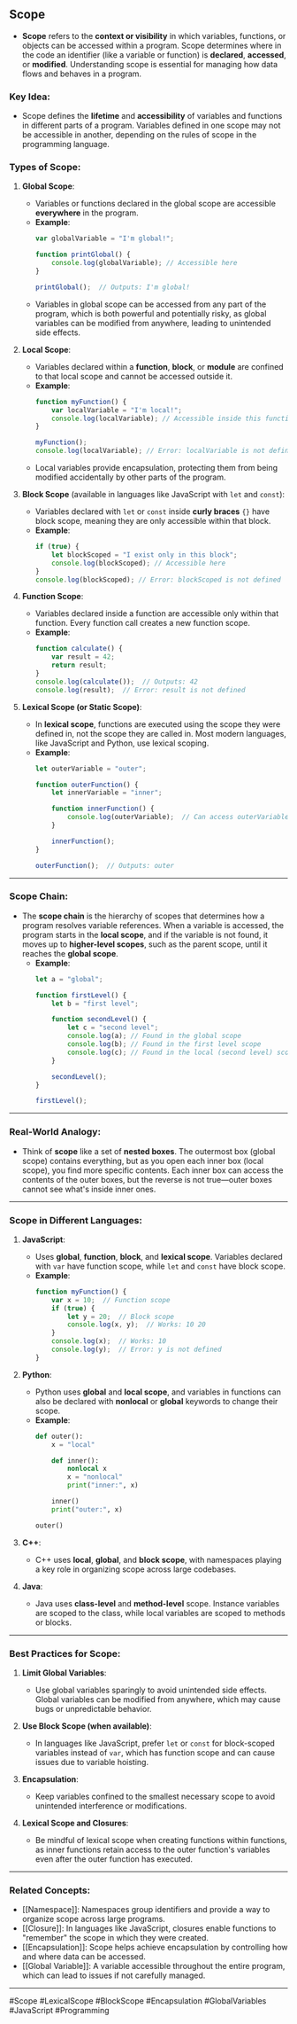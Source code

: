 ## Scope

- **Scope** refers to the **context or visibility** in which variables, functions, or objects can be accessed within a program. Scope determines where in the code an identifier (like a variable or function) is **declared**, **accessed**, or **modified**. Understanding scope is essential for managing how data flows and behaves in a program.

### Key Idea:
- Scope defines the **lifetime** and **accessibility** of variables and functions in different parts of a program. Variables defined in one scope may not be accessible in another, depending on the rules of scope in the programming language.

### Types of Scope:

1. **Global Scope**:
   - Variables or functions declared in the global scope are accessible **everywhere** in the program.
   - **Example**:
     ```javascript
     var globalVariable = "I'm global!";

     function printGlobal() {
         console.log(globalVariable); // Accessible here
     }

     printGlobal();  // Outputs: I'm global!
     ```
   - Variables in global scope can be accessed from any part of the program, which is both powerful and potentially risky, as global variables can be modified from anywhere, leading to unintended side effects.

2. **Local Scope**:
   - Variables declared within a **function**, **block**, or **module** are confined to that local scope and cannot be accessed outside it.
   - **Example**:
     ```javascript
     function myFunction() {
         var localVariable = "I'm local!";
         console.log(localVariable); // Accessible inside this function
     }

     myFunction();
     console.log(localVariable); // Error: localVariable is not defined
     ```
   - Local variables provide encapsulation, protecting them from being modified accidentally by other parts of the program.

3. **Block Scope** (available in languages like JavaScript with `let` and `const`):
   - Variables declared with `let` or `const` inside **curly braces** `{}` have block scope, meaning they are only accessible within that block.
   - **Example**:
     ```javascript
     if (true) {
         let blockScoped = "I exist only in this block";
         console.log(blockScoped); // Accessible here
     }
     console.log(blockScoped); // Error: blockScoped is not defined
     ```

4. **Function Scope**:
   - Variables declared inside a function are accessible only within that function. Every function call creates a new function scope.
   - **Example**:
     ```javascript
     function calculate() {
         var result = 42;
         return result;
     }
     console.log(calculate());  // Outputs: 42
     console.log(result);  // Error: result is not defined
     ```

5. **Lexical Scope (or Static Scope)**:
   - In **lexical scope**, functions are executed using the scope they were defined in, not the scope they are called in. Most modern languages, like JavaScript and Python, use lexical scoping.
   - **Example**:
     ```javascript
     let outerVariable = "outer";

     function outerFunction() {
         let innerVariable = "inner";

         function innerFunction() {
             console.log(outerVariable);  // Can access outerVariable due to lexical scope
         }

         innerFunction();
     }

     outerFunction();  // Outputs: outer
     ```

---

### Scope Chain:

- The **scope chain** is the hierarchy of scopes that determines how a program resolves variable references. When a variable is accessed, the program starts in the **local scope**, and if the variable is not found, it moves up to **higher-level scopes**, such as the parent scope, until it reaches the **global scope**.
  - **Example**:
    ```javascript
    let a = "global";

    function firstLevel() {
        let b = "first level";

        function secondLevel() {
            let c = "second level";
            console.log(a); // Found in the global scope
            console.log(b); // Found in the first level scope
            console.log(c); // Found in the local (second level) scope
        }

        secondLevel();
    }

    firstLevel();
    ```

---

### Real-World Analogy:
- Think of **scope** like a set of **nested boxes**. The outermost box (global scope) contains everything, but as you open each inner box (local scope), you find more specific contents. Each inner box can access the contents of the outer boxes, but the reverse is not true—outer boxes cannot see what's inside inner ones.

---

### Scope in Different Languages:

1. **JavaScript**:
   - Uses **global**, **function**, **block**, and **lexical scope**. Variables declared with `var` have function scope, while `let` and `const` have block scope.
   - **Example**:
     ```javascript
     function myFunction() {
         var x = 10;  // Function scope
         if (true) {
             let y = 20;  // Block scope
             console.log(x, y);  // Works: 10 20
         }
         console.log(x);  // Works: 10
         console.log(y);  // Error: y is not defined
     }
     ```

2. **Python**:
   - Python uses **global** and **local scope**, and variables in functions can also be declared with **nonlocal** or **global** keywords to change their scope.
   - **Example**:
     ```python
     def outer():
         x = "local"

         def inner():
             nonlocal x
             x = "nonlocal"
             print("inner:", x)

         inner()
         print("outer:", x)

     outer()
     ```

3. **C++**:
   - C++ uses **local**, **global**, and **block scope**, with namespaces playing a key role in organizing scope across large codebases.

4. **Java**:
   - Java uses **class-level** and **method-level** scope. Instance variables are scoped to the class, while local variables are scoped to methods or blocks.

---

### Best Practices for Scope:

1. **Limit Global Variables**:
   - Use global variables sparingly to avoid unintended side effects. Global variables can be modified from anywhere, which may cause bugs or unpredictable behavior.

2. **Use Block Scope (when available)**:
   - In languages like JavaScript, prefer `let` or `const` for block-scoped variables instead of `var`, which has function scope and can cause issues due to variable hoisting.

3. **Encapsulation**:
   - Keep variables confined to the smallest necessary scope to avoid unintended interference or modifications.

4. **Lexical Scope and Closures**:
   - Be mindful of lexical scope when creating functions within functions, as inner functions retain access to the outer function's variables even after the outer function has executed.

---

### Related Concepts:
- [[Namespace]]: Namespaces group identifiers and provide a way to organize scope across large programs.
- [[Closure]]: In languages like JavaScript, closures enable functions to "remember" the scope in which they were created.
- [[Encapsulation]]: Scope helps achieve encapsulation by controlling how and where data can be accessed.
- [[Global Variable]]: A variable accessible throughout the entire program, which can lead to issues if not carefully managed.

---

#Scope #LexicalScope #BlockScope #Encapsulation #GlobalVariables #JavaScript #Programming 

